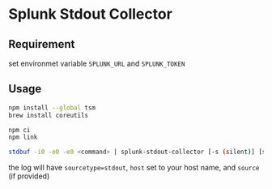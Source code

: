 # Splunk Stdout Collector

## Requirement

set environmet variable `SPLUNK_URL` and `SPLUNK_TOKEN`

## Usage

```bash
npm install --global tsm
brew install coreutils

npm ci
npm link

stdbuf -i0 -o0 -e0 <command> | splunk-stdout-collector [-s (silent)] [source (optional)]
```

the log will have `sourcetype=stdout`, `host` set to your host name, and `source` (if provided)
